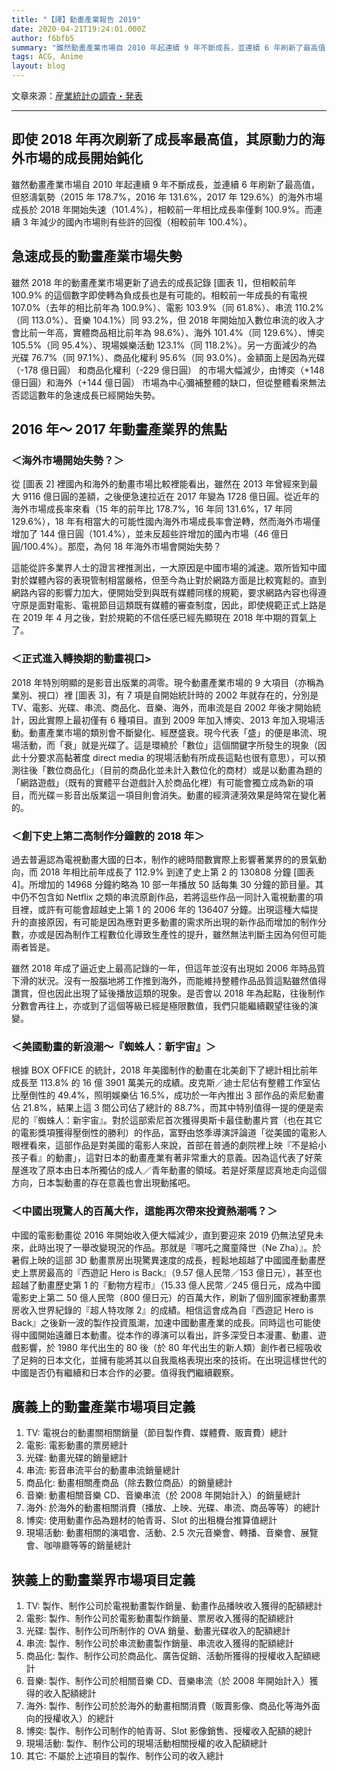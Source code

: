 ```yaml
---
title: "【譯】動畫產業報告 2019"
date: 2020-04-21T19:24:01.000Z
author: f6bfb5
summary: "雖然動畫產業市場自 2010 年起連續 9 年不斷成長，並連續 6 年刷新了最高值，但怒濤氣勢（2015 年 178.7%，2016 年 131.6%，2017 年 129.6%）的海外市場成長於 2018 年開始失速（101.4%），相較前一年相比成長率僅剩 100.9%。而連續 3 年減少的國內市場則有些許的回復（相較前年 100.4%）。"
tags: ACG, Anime
layout: blog
---
```


文章來源：[産業統計の調査・発表](https://aja.gr.jp/jigyou/chousa/sangyo_toukei)

---

## 即使 2018 年再次刷新了成長率最高值，其原動力的海外市場的成長開始鈍化

雖然動畫產業市場自 2010 年起連續 9 年不斷成長，並連續 6 年刷新了最高值，但怒濤氣勢（2015 年 178.7%，2016 年 131.6%，2017 年 129.6%）的海外市場成長於 2018 年開始失速（101.4%），相較前一年相比成長率僅剩 100.9%。而連續 3 年減少的國內市場則有些許的回復（相較前年 100.4%）。

## 急速成長的動畫產業市場失勢

雖然 2018 年的動畫產業市場更新了過去的成長記錄 [圖表 1]，但相較前年 100.9% 的這個數字即使轉為負成長也是有可能的。相較前一年成長的有電視 107.0%（去年的相比前年為 100.9%）、電影 103.9%（同 61.8%）、串流 110.2%（同 113.0%）、音樂 104.1%）同 93.2%，但 2018 年開始加入數位串流的收入才會比前一年高，實體商品相比前年為 98.6%）、海外 101.4%（同 129.6%）、博奕 105.5%（同 95.4%）、現場娛樂活動 123.1%（同 118.2%）。另一方面減少的為 光碟 76.7%（同 97.1%）、商品化權利 95.6%（同 93.0%）。金額面上是因為光碟（-178 億日圓） 和商品化權利（-229 億日圓） 的市場大幅減少，由博奕（+148 億日圓）和海外（+144 億日圓） 市場為中心彌補整體的缺口，但從整體看來無法否認這數年的急速成長已經開始失勢。

## 2016 年～ 2017 年動畫產業界的焦點

### ＜海外市場開始失勢？＞

從 [圖表 2] 裡國內和海外的動畫市場比較裡能看出，雖然在 2013 年曾經來到最大 9116 億日圓的差額，之後便急速拉近在 2017 年變為 1728 億日圓。從近年的海外市場成長率來看（15 年的前年比 178.7%，16 年同 131.6%，17 年同 129.6%），18 年有相當大的可能性國內海外市場成長率會逆轉，然而海外市場僅增加了 144 億日圓（101.4%），並未反超些許增加的國內市場（46 億日圓/100.4%）。那麼，為何 18 年海外市場會開始失勢？

這能從許多業界人士的證言裡推測出，一大原因是中國市場的減速。眾所皆知中國對於媒體內容的表現管制相當嚴格，但至今為止對於網路方面是比較寬鬆的。直到網路內容的影響力加大，便開始受到與既有媒體同樣的規範，要求網路內容也得遵守原是面對電影、電視節目這類既有媒體的審查制度，因此，即使規範正式上路是在 2019 年 4 月之後，對於規範的不信任感已經先顯現在 2018 年中期的買氣上了。

### ＜正式進入轉換期的動畫視口>

2018 年特別明顯的是影音出版業的凋零。現今動畫產業市場的 9 大項目（亦稱為業別、視口）裡 [圖表 3]，有 7 項是自開始統計時的 2002 年就存在的，分別是 TV、電影、光碟、串流、商品化、音樂、海外，而串流是自 2002 年後才開始統計，因此實際上最初僅有 6 種項目。直到 2009 年加入博奕、2013 年加入現場活動。動畫產業市場的類別會不斷變化、經歷盛衰。現今代表「盛」的便是串流、現場活動，而「衰」就是光碟了。這是環繞於「數位」這個關鍵字所發生的現象（因此十分要求高黏著度 direct media 的現場活動有所成長這點也很有意思），可以預測往後「數位商品化」（目前的商品化並未計入數位化的商材）或是以動畫為題的「網路遊戲」（既有的實體平台遊戲計入於商品化裡）有可能會獨立成為新的項目，而光碟＝影音出版業這一項目則會消失。動畫的經濟漣漪效果是時常在變化著的。

### ＜創下史上第二高制作分鐘數的 2018 年＞

過去普遍認為電視動畫大國的日本，制作的總時間數實際上影響著業界的的景氣動向，而 2018 年相比前年成長了 112.9% 到達了史上第 2 的 130808 分鐘 [圖表 4]。所增加的 14968 分鐘約略為 10 部一年播放 50 話每集 30 分鐘的節目量。其中仍不包含如 Netflix 之類的串流原創作品，若將這些作品一同計入電視動畫的項目裡，或許有可能會超越史上第 1 的 2006 年的 136407 分鐘。出現這種大幅提升的直接原因，有可能是因為應對更多動畫的需求所出現的新作品而增加的制作分數，亦或是因為制作工程數位化導致生產性的提升，雖然無法判斷主因為何但可能兩者皆是。

雖然 2018 年成了逼近史上最高記錄的一年，但這年並沒有出現如 2006 年時品質下滑的狀況。沒有一股腦地將工作推到海外，而能維持整體作品品質這點雖然值得讚賞，但也因此出現了延後播放這類的現象。是否會以 2018 年為起點，往後制作分數會再往上，亦或到了這個等級已經是極限數值，我們只能繼續觀望往後的演變。

### ＜美國動畫的新浪潮～『蜘蛛人：新宇宙』＞

根據 BOX OFFICE 的統計，2018 年美國制作的動畫在北美創下了總計相比前年成長至 113.8% 的 16 億 3901 萬美元的成績。皮克斯／迪士尼佔有整體工作室佔比壓倒性的 49.4%，照明娛樂佔 16.5%，成功於一年內推出 3 部作品的索尼動畫佔 21.8%，結果上這 3 間公司佔了總計的 88.7%，而其中特別值得一提的便是索尼的『蜘蛛人：新宇宙』。對於這部索尼首次獲得奧斯卡最佳動畫片賞（也在其它的電影獎項獲得壓倒性的勝利）的作品，富野由悠季導演評論道「從美國的電影人眼裡看來，這部作品是對美國的電影人來說，首部在普通的劇院裡上映『不是給小孩子看』的動畫」，這對日本的動畫產業有著非常重大的意義。因為這代表了好萊屋進攻了原本由日本所獨佔的成人／青年動畫的領域。若是好萊屋認真地走向這個方向，日本製動畫的存在意義也會出現動搖吧。

### ＜中國出現驚人的百萬大作，這能再次帶來投資熱潮嗎？＞

中國的電影動畫從 2016 年開始收入便大幅減少，直到要迎來 2019 仍無法望見未來，此時出現了一舉改變現況的作品。那就是『哪吒之魔童降世（Ne Zha）』。於暑假上映的這部 3D 動畫票房出現驚異速度的成長，輕鬆地超越了中國國產動畫歷史上票房最高的『西遊記 Hero is Back』（9.57 億人民幣／153 億日元），甚至也超越了動畫歷史第 1 的『動物方程市』（15.33 億人民幣／245 億日元，成為中國電影史上第二 50 億人民幣（800 億日元）的百萬大作，刷新了個別國家裡動畫票房收入世界紀錄的『超人特攻隊 2』的成績。相信這會成為自『西遊記 Hero is Back』之後新一波的製作投資風潮，加速中國動畫產業的成長。同時這也可能使得中國開始遠離日本動畫。從本作的導演可以看出，許多深受日本漫畫、動畫、遊戲影響，於 1980 年代出生的 80 後（於 80 年代出生的新人類）創作者已經吸收了足夠的日本文化，並擁有能將其以自我風格表現出來的技術。在出現這樣世代的中國是否仍有繼續和日本合作的必要。值得我們繼續觀察。

## 廣義上的動畫產業市場項目定義

1. TV: 電視台的動畫關相關銷量（節目製作費、媒體費、販賣費）總計
2. 電影: 電影動畫的票房總計
3. 光碟: 動畫光碟的銷量總計
4. 串流: 影音串流平台的動畫串流銷量總計
5. 商品化: 動畫相關產商品（除去數位商品）的銷量總計
6. 音樂: 動畫相關音樂 CD、音樂串流（於 2008 年開始計入）的銷量總計
7. 海外: 於海外的動畫相關消費（播放、上映、光碟、串流、商品等等）的總計
8. 博奕: 使用動畫作品為題材的帕青哥、Slot 的出租機台推算值總計
9. 現場活動: 動畫相關的演唱會、活動、2.5 次元音樂會、轉播、音樂會、展覽會、咖啡廳等等的銷量總計

## 狹義上的動畫業界市場項目定義

1. TV: 製作、制作公司於電視動畫製作銷量、動畫作品播映收入獲得的配額總計
2. 電影: 製作、制作公司於電影動畫製作銷量、票房收入獲得的配額總計
3. 光碟: 製作、制作公司所制作的 OVA 銷量、動畫光碟收入的配額總計
4. 串流: 製作、制作公司於串流動畫製作銷量、串流收入獲得的配額總計
5. 商品化: 製作、制作公司於商品化、廣告促銷、活動所獲得的授權收入配額總計
6. 音樂: 製作、制作公司於相關音樂 CD、音樂串流（於 2008 年開始計入）獲得的收入配額總計
7. 海外: 製作、制作公司於於海外的動畫相關消費（販賣影像、商品化等海外面向的授權收入）的總計
8. 博奕: 製作、制作公司制作的帕青哥、Slot 影像銷售、授權收入配額的總計
9. 現場活動: 製作、制作公司的現場活動相關授權的收入配額總計
10. 其它: 不屬於上述項目的製作、制作公司的收入總計
